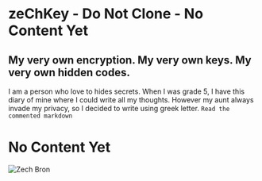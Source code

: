 # zeChKey - Do Not Clone - No Content Yet 
My very own encryption. My very own keys. My very own hidden codes. 
---
I am a person who love to hides secrets. When I was grade 5, I have this diary of mine where I could write all my thoughts. However my aunt always invade my privacy, so I decided to write using greek letter. <!-- Μθντικ να ακονγ μαηθλογ σαυο Ηαζελ Ροσε Μανι;θιζ ακα Αζιελ ορ Αζειλ Γαβριελ --> `Read the commented markdown` 


# No Content Yet

![Zech Bron](https://raw.githubusercontent.com/ZechBron/zeChKey/zeChez-Bron/20201002_151708.gif)
